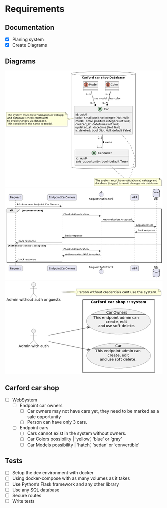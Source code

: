 # Requirements

## Documentation

- [X] Planing system
- [X] Create Diagrams

## Diagrams

![classes_01](docs/out/docs/diagrams/carford_car_shop_database.png)
![sequence_01](docs/out/docs/diagrams/auth_request_sequence.png)
![uc_01](docs/out/docs/diagrams/use_cases_endpoints.png)


## Carford car shop

- [ ] WebSystem
    - [ ] Endpoint car owners
        - [ ] Car owners may not have cars yet, they need to be marked as a sale opportunity
        - [ ] Person can have only 3 cars.
    - [ ] Endpoint cars
        - [ ] Cars cannot exist in the system without owners.
        - [ ] Car Colors possibility | ‘yellow’, ‘blue’ or ‘gray’
        - [ ] Car Models possibility | ‘hatch’, ‘sedan’ or ‘convertible’

## Tests

- [ ] Setup the dev environment with docker
- [ ] Using docker-compose with as many volumes as it takes
- [ ] Use Python’s Flask framework and any other library
- [ ] Use any SQL database
- [ ] Secure routes
- [ ] Write tests
